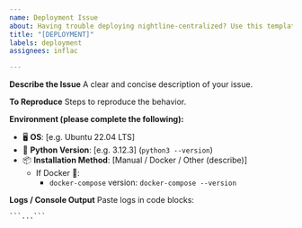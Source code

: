 ```yaml
---
name: Deployment Issue
about: Having trouble deploying nightline-centralized? Use this template.
title: "[DEPLOYMENT]"
labels: deployment
assignees: inflac

---
```


**Describe the Issue**
A clear and concise description of your issue.

**To Reproduce**
Steps to reproduce the behavior.

**Environment (please complete the following):**
- 🖥️ **OS**: [e.g. Ubuntu 22.04 LTS]
- 🐍 **Python Version**: [e.g. 3.12.3] (`python3 --version`)
- 📦 **Installation Method**: [Manual / Docker / Other (describe)]
  - If Docker 🐳:
    - `docker-compose` version: `docker-compose --version`

**Logs / Console Output**
Paste logs in code blocks: 
  ```
  ```...```
  ```
